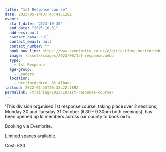 ```yaml
---
title: "1st Response course"
date: 2023-05-14T07:43:41.128Z
event:
  start_date: "2023-10-30"
  end_date: "2023-10-31"
  address: null
  contact_name: null
  contact_email: null
  contact_number: ""
  book_now_link: https://www.eventbrite.co.uk/e/girlguiding-hertfordshire-1st-response-course-2-x-3-hour-sessions-tickets-684222256187
  image: /assets/images/2023/06/1st-response.webp
  type:
    - 1st Response
  age-group:
    - Leaders
  location:
    - Hertfordshire, St Albans
lastmod: 2022-01-25T20:32:22.789Z
permalink: /training/2023/10/1st-response-course/
---
```

'This division organised 1st response course, taking place over 2 sessions, Monday 30 and Tuesday 31 October (6.30 - 9.30pm both evenings), has been opened up to members across our county to book on to.

Booking via Eventbrite.

Limited spaces available.

Cost: £20
